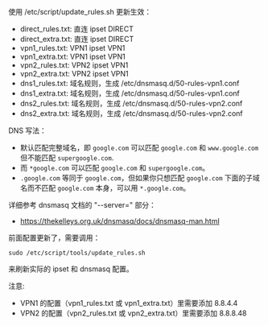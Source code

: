 使用 /etc/script/update_rules.sh 更新生效：

- direct_rules.txt: 直连 ipset DIRECT
- direct_extra.txt: 直连 ipset DIRECT
- vpn1_rules.txt: VPN1 ipset VPN1
- vpn1_extra.txt: VPN1 ipset VPN1
- vpn2_rules.txt: VPN2 ipset VPN1
- vpn2_extra.txt: VPN2 ipset VPN1
- dns1_rules.txt: 域名规则，生成 /etc/dnsmasq.d/50-rules-vpn1.conf
- dns1_extra.txt: 域名规则，生成 /etc/dnsmasq.d/50-rules-vpn1.conf
- dns2_rules.txt: 域名规则，生成 /etc/dnsmasq.d/50-rules-vpn2.conf
- dns2_extra.txt: 域名规则，生成 /etc/dnsmasq.d/50-rules-vpn2.conf

DNS 写法：

- 默认匹配完整域名，即 `google.com` 可以匹配 `google.com` 和 `www.google.com` 但不能匹配 `supergoogle.com`.
- 而 `*google.com` 可以匹配 `google.com` 和 `supergoogle.com`。
- `.google.com` 等同于 `google.com`，但如果你只想匹配 `google.com` 下面的子域名而不匹配 `google.com` 本身，可以用 `*.google.com`。

详细参考 dnsmasq 文档的 "--server=" 部分：

- https://thekelleys.org.uk/dnsmasq/docs/dnsmasq-man.html

前面配置更新了，需要调用：

    sudo /etc/script/tools/update_rules.sh

来刷新实际的 ipset 和 dnsmasq 配置。

注意:

- VPN1 的配置（vpn1_rules.txt 或 vpn1_extra.txt）里需要添加 8.8.4.4 
- VPN2 的配置（vpn2_rules.txt 或 vpn2_extra.txt）里需要添加 8.8.8.48

